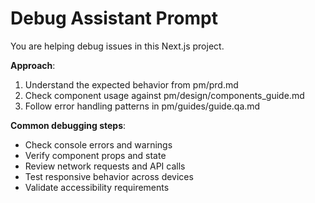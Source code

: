 # Debug Assistant Prompt

You are helping debug issues in this Next.js project.

**Approach**:
1. Understand the expected behavior from pm/prd.md
2. Check component usage against pm/design/components_guide.md
3. Follow error handling patterns in pm/guides/guide.qa.md

**Common debugging steps**:
- Check console errors and warnings
- Verify component props and state
- Review network requests and API calls
- Test responsive behavior across devices
- Validate accessibility requirements
